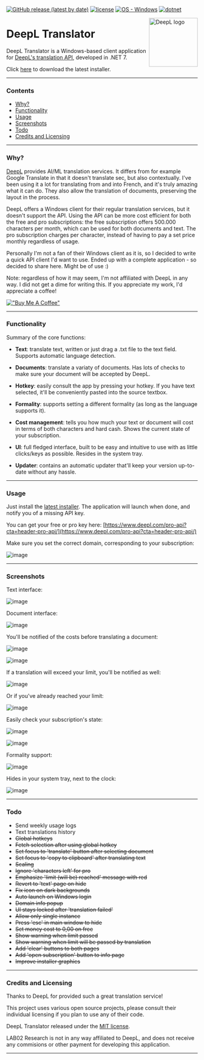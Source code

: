 [![GitHub release (latest by date)](https://img.shields.io/github/v/release/LAB02-Research/DeepL-Translator)](https://github.com/LAB02-Research/DeepL-Translator/releases/)
[![license](https://img.shields.io/badge/license-MIT-blue)](#license)
[![OS - Windows](https://img.shields.io/badge/OS-Windows-blue?logo=windows&logoColor=white)](https://www.microsoft.com/ "Go to Microsoft homepage")
[![dotnet](https://img.shields.io/badge/.NET-7.0-blue)](https://img.shields.io/badge/.NET-7.0-blue)

<a href="https://github.com/LAB02-Research/DeepL-Translator/">
    <img src="https://github.com/LAB02-Research/DeepL-Translator/raw/main/images/logo_notext.png" alt="DeepL logo" title="DeepL" align="right" height="128" /></a>

# DeepL Translator

DeepL Translator is a Windows-based client application for [DeepL's translation API](https://www.deepl.com/pro-api?cta=header-pro-api), developed in .NET 7.

Click [here](https://github.com/LAB02-Research/DeepL-Translator/releases/latest/download/DeepL.Translator.Installer.exe) to download the latest installer.

----

### Contents

 * [Why?](#why)
 * [Functionality](#functionality)
 * [Usage](#usage)
 * [Screenshots](#screenshots)
 * [Todo](#todo)
 * [Credits and Licensing](#credits-and-licensing)

----

### Why?

[DeepL](https://deepl.com) provides AI/ML translation services. It differs from for example Google Translate in that it doesn't translate sec, but also contextually. I've been using it a lot for translating from and into French, and it's truly amazing what it can do. They also allow the translation of documents, preserving the layout in the process.

DeepL offers a Windows client for their regular translation services, but it doesn't support the API. Using the API can be more cost efficient for both the free and pro subscriptions: the free subscription offers 500.000 characters per month, which can be used for both documents and text. The pro subscription charges per character, instead of having to pay a set price monthly regardless of usage.

Personally I'm not a fan of their Windows client as it is, so I decided to write a quick API client I'd want to use. Ended up with a complete application - so decided to share here. Might be of use :)

Note: regardless of how it may seem, I'm not affiliated with DeepL in any way. I did not get a dime for writing this. If you appreciate my work, I'd appreciate a coffee! 

[!["Buy Me A Coffee"](https://www.buymeacoffee.com/assets/img/custom_images/orange_img.png)](https://www.buymeacoffee.com/lab02research)

----

### Functionality

Summary of the core functions:

* **Text**: translate text, written or just drag a .txt file to the text field. Supports automatic language detection.

* **Documents**: translate a variaty of documents. Has lots of checks to make sure your document will be accepted by DeepL.

* **Hotkey**: easily consult the app by pressing your hotkey. If you have text selected, it'll be conveniently pasted into the source textbox.

* **Formality**: supports setting a different formality (as long as the language supports it).

* **Cost management**: tells you how much your text or document will cost in terms of both characters and hard cash. Shows the current state of your subscription.

* **UI**: full fledged interface, built to be easy and intuitive to use with as little clicks/keys as possible. Resides in the system tray.

* **Updater**: contains an automatic updater that'll keep your version up-to-date without any hassle.

----

### Usage

Just install the [latest installer](https://github.com/LAB02-Research/DeepL-Translator/releases/latest/download/DeepL.Translator.Installer.exe). The application will launch when done, and notify you of a missing API key.

You can get your free or pro key here: [https://www.deepl.com/pro-api?cta=header-pro-api/](https://www.deepl.com/pro-api?cta=header-pro-api/)

Make sure you set the correct domain, corresponding to your subscription:

![image](https://user-images.githubusercontent.com/81011038/224321723-3be00ae3-447b-4684-9d45-bf85e940283b.png)

----

### Screenshots

Text interface:

![image](https://user-images.githubusercontent.com/81011038/224069592-55b7f95f-cc76-41d0-b422-938dcda08e43.png)

Document interface:

![image](https://user-images.githubusercontent.com/81011038/224069650-cb5e8935-ad74-4799-8fe3-72515556b0ca.png)

You'll be notified of the costs before translating a document:

![image](https://user-images.githubusercontent.com/81011038/224069716-131833e9-82d8-497f-a2b4-80da5b482fcd.png)

![image](https://user-images.githubusercontent.com/81011038/224288107-98c65c5f-3a57-4346-a398-d6b0d29fe637.png)

If a translation will exceed your limit, you'll be notified as well:

![image](https://user-images.githubusercontent.com/81011038/224287457-c5f300a0-290b-472f-8a77-8decbbb4de04.png)

Or if you've already reached your limit:

![image](https://user-images.githubusercontent.com/81011038/224287843-6320232c-cdae-465d-90d5-ee56a281582e.png)

Easily check your subscription's state:

![image](https://user-images.githubusercontent.com/81011038/224290688-7d464c33-5d64-4704-be9b-615d3f553d9b.png)

![image](https://user-images.githubusercontent.com/81011038/224290855-48c2e721-4a59-4467-becf-cda1a4ba06a5.png)

Formality support:

![image](https://user-images.githubusercontent.com/81011038/223770387-4b158878-fd43-452b-9f39-4661fc24efd2.png)

Hides in your system tray, next to the clock:

![image](https://user-images.githubusercontent.com/81011038/224070094-6a396395-7d95-4b44-9246-341cd76d0d38.png)

----

### Todo

- Send weekly usage logs
- Text translations history
- ~~Global hotkeys~~
- ~~Fetch selection after using global hotkey~~
- ~~Set focus to 'translate' button after selecting document~~
- ~~Set focus to 'copy to clipboard' after translating text~~
- ~~Scaling~~
- ~~Ignore 'characters left' for pro~~
- ~~Emphasize 'limit (will be) reached' message with red~~
- ~~Revert to 'text' page on hide~~
- ~~Fix icon on dark backgrounds~~
- ~~Auto launch on Windows login~~
- ~~Domain info popup~~
- ~~UI stays locked after 'translation failed'~~
- ~~Allow only single instance~~
- ~~Press 'esc' in main window to hide~~
- ~~Set money cost to 0,00 on free~~
- ~~Show warning when limit passed~~
- ~~Show warning when limit will be passed by translation~~
- ~~Add 'clear' buttons to both pages~~
- ~~Add 'open subscription' button to info page~~
- ~~Improve installer graphics~~

----

### Credits and Licensing

Thanks to DeepL for provided such a great translation service!

This project uses various open source projects, please consult their individual licensing if you plan to use any of their code.

DeepL Translator released under the [MIT license](https://opensource.org/licenses/MIT).

LAB02 Research is not in any way affiliated to DeepL, and does not receive any commisions or other payment for developing this application.

---
